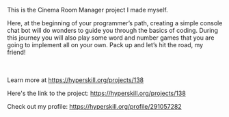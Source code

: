This is the Cinema Room Manager project I made myself.

<p>Here, at the beginning of your programmer’s path, creating a simple console chat bot will do wonders to guide you through the basics of coding. During this journey you will also play some word and number games that you are going to implement all on your own. Pack up and let’s hit the road, my friend!</p><br/><br/>Learn more at <a href="https://hyperskill.org/projects/138?utm_source=ide&utm_medium=ide&utm_campaign=ide&utm_content=project-card">https://hyperskill.org/projects/138</a>

Here's the link to the project: https://hyperskill.org/projects/138

Check out my profile: https://hyperskill.org/profile/291057282
